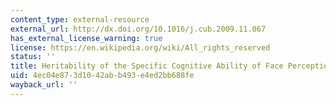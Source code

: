 ```yaml
---
content_type: external-resource
external_url: http://dx.doi.org/10.1016/j.cub.2009.11.067
has_external_license_warning: true
license: https://en.wikipedia.org/wiki/All_rights_reserved
status: ''
title: Heritability of the Specific Cognitive Ability of Face Perception
uid: 4ec04e87-3d10-42ab-b493-e4ed2bb688fe
wayback_url: ''
---
```

